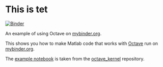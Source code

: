 # This is tet

[![Binder](https://mybinder.org/badge.svg)](https://mybinder.org/v2/gh/binder-examples/octave/master?filepath=index.ipynb)

An example of using Octave on [mybinder.org](https://mybinder.org/).

This shows you how to make Matlab code that works with [Octave](https://www.gnu.org/software/octave/) run on [mybinder.org](https://mybinder.org/).

The [example notebook](index.ipynb) is taken from the [octave_kernel](https://github.com/Calysto/octave_kernel) repository.
